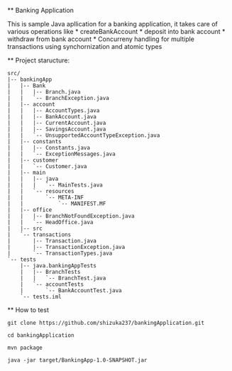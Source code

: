 
** Banking Application

  This is sample Java apllication for a banking application, it takes care of various operations like
    * createBankAccount
    * deposit into bank account
    * withdraw from bank account
    * Concurreny handling for multiple transactions using synchornization and atomic types


** Project staructure:

```
src/
|-- bankingApp
|   |-- Bank
|   |   |-- Branch.java
|   |   `-- BranchException.java
|   |-- account
|   |   |-- AccountTypes.java
|   |   |-- BankAccount.java
|   |   |-- CurrentAccount.java
|   |   |-- SavingsAccount.java
|   |   `-- UnsupportedAccountTypeException.java
|   |-- constants
|   |   |-- Constants.java
|   |   `-- ExceptionMessages.java
|   |-- customer
|   |   `-- Customer.java
|   |-- main
|   |   |-- java
|   |   |   `-- MainTests.java
|   |   `-- resources
|   |       `-- META-INF
|   |           `-- MANIFEST.MF
|   |-- office
|   |   |-- BranchNotFoundException.java
|   |   `-- HeadOffice.java
|   |-- src
|   `-- transactions
|       |-- Transaction.java
|       |-- TransactionException.java
|       `-- TransactionTypes.java
`-- tests
    |-- java.bankingAppTests
    |   |-- BranchTests
    |   |   `-- BranchTest.java
    |   `-- accountTests
    |       `-- BankAccountTest.java
    `-- tests.iml

```


** How to test

```
git clone https://github.com/shizuka237/bankingApplication.git

cd bankingApplication

mvn package

java -jar target/BankingApp-1.0-SNAPSHOT.jar

```